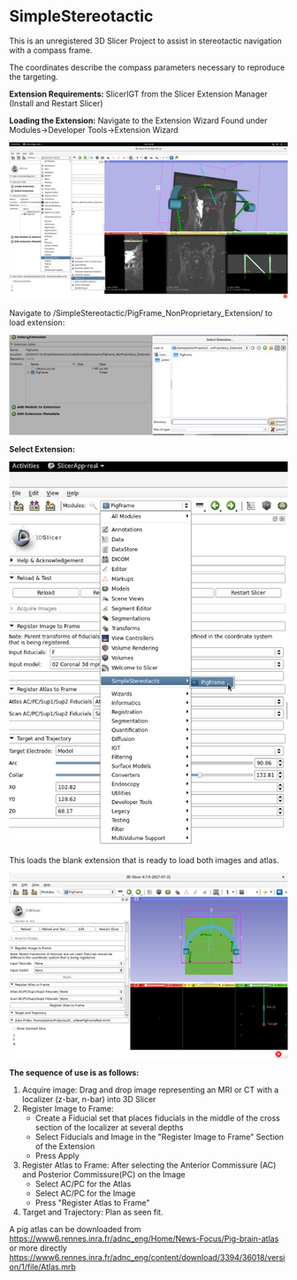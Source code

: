 # SimpleStereotactic
This is an unregistered 3D Slicer Project to assist in stereotactic navigation with a compass frame.

The coordinates describe the compass parameters necessary to reproduce the targeting.

**Extension Requirements:** SlicerIGT from the Slicer Extension Manager (Install and Restart Slicer)

**Loading the Extension:** Navigate to the Extension Wizard Found under Modules->Developer Tools->Extension Wizard

![](./Pictures/ExtensionTools.png)



Navigate to <gitroot>/SimpleStereotactic/PigFrame_NonProprietary_Extension/ to load extension:

![](./Pictures/NavigateDireExt.png)



**Select Extension:**

![](./Pictures/SelectExtension.png)

This loads the blank extension that is ready to load both images and atlas.

![Empty Extension](./Pictures/Blank.png)

**The sequence of use is as follows:**

1. Acquire image: Drag and drop image representing an MRI or CT with a localizer (z-bar, n-bar) into 3D Slicer
2. Register Image to Frame: 
   - Create a Fiducial set that places fiducials in the middle of the cross section of the localizer at several depths
   - Select Fiducials and Image in the "Register Image to Frame" Section of the Extension
   - Press Apply
3. Register Atlas to Frame: After selecting the Anterior Commissure (AC) and Posterior Commissure(PC) on the Image
   - Select AC/PC for the Atlas 
   - Select AC/PC for the Image
   - Press "Register Atlas to Frame"
4. Target and Trajectory:  Plan as seen fit.



A pig atlas can be downloaded from https://www6.rennes.inra.fr/adnc_eng/Home/News-Focus/Pig-brain-atlas or more directly https://www6.rennes.inra.fr/adnc_eng/content/download/3394/36018/version/1/file/Atlas.mrb
